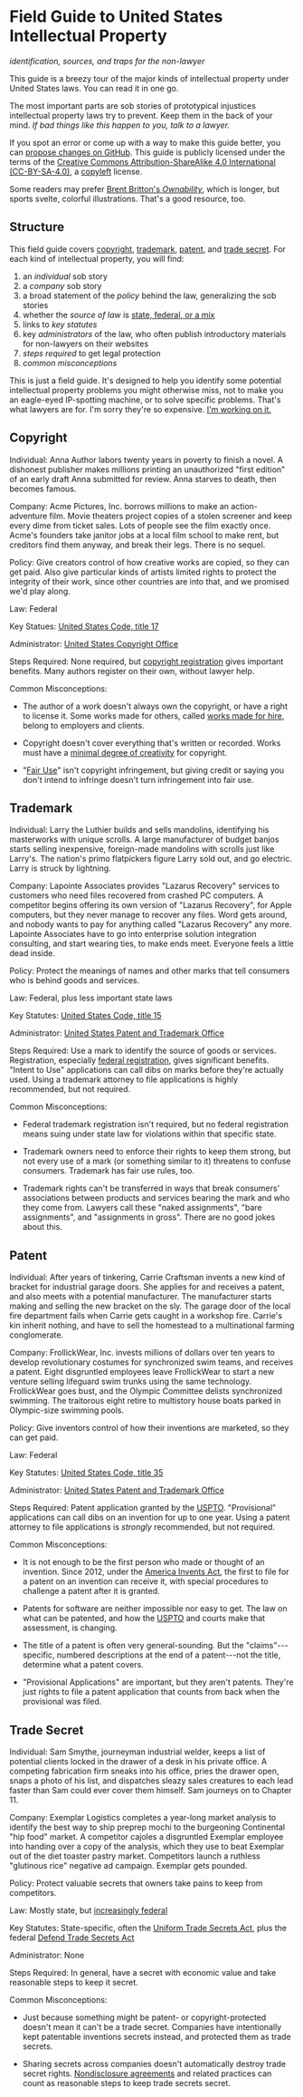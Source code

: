 # Field Guide to United States Intellectual Property

_identification, sources, and traps for the non-lawyer_

This guide is a breezy tour of the major kinds of intellectual property under United States laws.  You can read it in one go.

The most important parts are sob stories of prototypical injustices intellectual property laws try to prevent.  Keep them in the back of your mind.  _If bad things like this happen to you, talk to a lawyer._

If you spot an error or come up with a way to make this guide better, you can [propose changes on GitHub][fork].  This guide is publicly licensed under the terms of the [Creative Commons Attribution-ShareAlike 4.0 International (CC-BY-SA-4.0)][CC-BY-SA-4.0], a [copyleft] license.

[copyleft]: https://en.wikipedia.org/wiki/Copyleft

[fork]: https://github.com/kemitchell/ip-field-guide/edit/master/index.md

[CC-BY-SA-4.0]: https://github.com/kemitchell/ip-field-guide/blob/master/COPYING

Some readers may prefer [Brent Britton's _Ownability_](https://www.amazon.com/dp/B076KP8DK3/), which is longer, but sports svelte, colorful illustrations.  That's a good resource, too.

<h2 id="structure">Structure</h2>

This field guide covers [copyright](#copyright), [trademark](#trademark), [patent](#patent), and [trade secret](#trade-secret).  For each kind of intellectual property, you will find:

1. an _individual_ sob story
2. a _company_ sob story
3. a broad statement of the _policy_ behind the law, generalizing the sob stories
4. whether the _source of law_ is [state, federal, or a mix][federalism]
5. links to _key statutes_
6. key _administrators_ of the law, who often publish introductory materials for non-lawyers on their websites
7. _steps required_ to get legal protection
8. _common misconceptions_

[federalism]: https://en.wikipedia.org/wiki/Federalism_in_the_United_States

This is just a field guide.  It's designed to help you identify some potential intellectual property problems you might otherwise miss, not to make you an eagle-eyed IP-spotting machine, or to solve specific problems.  That's what lawyers are for.  I'm sorry they're so expensive.  [I'm working on it.][commonform]

[commonform]: https://commonform.github.io

<h2 id="copyright">Copyright</h2>

Individual:  Anna Author labors twenty years in poverty to finish a novel.  A dishonest publisher makes millions printing an unauthorized "first edition" of an early draft Anna submitted for review.  Anna starves to death, then becomes famous.

Company:  Acme Pictures, Inc. borrows millions to make an action-adventure film.  Movie theaters project copies of a stolen screener and keep every dime from ticket sales.  Lots of people see the film exactly once.  Acme's founders take janitor jobs at a local film school to make rent, but creditors find them anyway, and break their legs.  There is no sequel.

Policy:  Give creators control of how creative works are copied, so they can get paid.  Also give particular kinds of artists limited rights to protect the integrity of their work, since other countries are into that, and we promised we'd play along.

Law: Federal

Key Statues: [United States Code, title 17][copyright laws]

Administrator: [United States Copyright Office][copyright office]

Steps Required:  None required, but [copyright registration] gives important benefits.  Many authors register on their own, without lawyer help.

Common Misconceptions:

- The author of a work doesn't always own the copyright, or have a right to license it. Some works made for others, called [works made for hire], belong to employers and clients.

- Copyright doesn't cover everything that's written or recorded.  Works must have a [minimal degree of creativity][feist] for copyright.

- "[Fair Use][fair use]" isn't copyright infringement, but giving credit or saying you don't intend to infringe doesn't turn infringement into fair use.

[feist]: https://www.oyez.org/cases/1990/89-1909

[works made for hire]: http://worksmadeforhire.com/

[copyright office]: https://www.copyright.gov

[copyright laws]: http://www.copyright.gov/title17/circ92.pdf

[copyright registration]: http://www.copyright.gov/fls/sl35.pdf

[fair use]: http://www.copyright.gov/fair-use/more-info.html

<h2 id="trademark">Trademark</h2>

Individual:  Larry the Luthier builds and sells mandolins, identifying his masterworks with unique scrolls.  A large manufacturer of budget banjos starts selling inexpensive, foreign-made mandolins with scrolls just like Larry's.  The nation's primo flatpickers figure Larry sold out, and go electric.  Larry is struck by lightning.

Company:  Lapointe Associates provides "Lazarus Recovery" services to customers who need files recovered from crashed PC computers.  A competitor begins offering its own version of "Lazarus Recovery", for Apple computers, but they never manage to recover any files.  Word gets around, and nobody wants to pay for anything called "Lazarus Recovery" any more.  Lapointe Associates have to go into enterprise solution integration consulting, and start wearing ties, to make ends meet.  Everyone feels a little dead inside.

Policy:  Protect the meanings of names and other marks that tell consumers who is behind goods and services.

Law:  Federal, plus less important state laws

Key Statutes:  [United States Code, title 15][USPTO laws]

Administrator: [United States Patent and Trademark Office][USPTO]

Steps Required:  Use a mark to identify the source of goods or services.  Registration, especially [federal registration], gives significant benefits.  "Intent to Use" applications can call dibs on marks before they're actually used.  Using a trademark attorney to file applications is highly recommended, but not required.

Common Misconceptions:

- Federal trademark registration isn't required, but no federal registration means suing under state law for violations within that specific state.

- Trademark owners need to enforce their rights to keep them strong, but not every use of a mark (or something similar to it) threatens to confuse consumers.  Trademark has fair use rules, too.

- Trademark rights can't be transferred in ways that break consumers' associations between products and services bearing the mark and who they come from.  Lawyers call these "naked assignments", "bare assignments", and "assignments in gross".  There are no good jokes about this.

[USPTO]: https://www.uspto.gov

[USPTO laws]: http://www.uspto.gov/sites/default/files/documents/tmlaw.pdf

[federal registration]: http://www.uspto.gov/trademarks-getting-started/process-overview/trademark-information-network

<h2 id="patent">Patent</h2>

Individual:  After years of tinkering, Carrie Craftsman invents a new kind of bracket for industrial garage doors.  She applies for and receives a patent, and also meets with a potential manufacturer.  The manufacturer starts making and selling the new bracket on the sly.  The garage door of the local fire department fails when Carrie gets caught in a workshop fire.  Carrie's kin inherit nothing, and have to sell the homestead to a multinational farming conglomerate.

Company:  FrollickWear, Inc. invests millions of dollars over ten years to develop revolutionary costumes for synchronized swim teams, and receives a patent.  Eight disgruntled employees leave FrollickWear to start a new venture selling lifeguard swim trunks using the same technology.  FrollickWear goes bust, and the Olympic Committee delists synchronized swimming.  The traitorous eight retire to multistory house boats parked in  Olympic-size swimming pools.

Policy:  Give inventors control of how their inventions are marketed, so they can get paid.

Law: Federal

Key Statutes: [United States Code, title 35][USPTO laws]

Administrator: [United States Patent and Trademark Office][USPTO]

Steps Required:  Patent application granted by the [USPTO].  "Provisional" applications can call dibs on an invention for up to one year.  Using a patent attorney to file applications is _strongly_ recommended, but not required.

Common Misconceptions:

- It is not enough to be the first person who made or thought of an invention.  Since 2012, under the [America Invents Act][AIA], the first to file for a patent on an invention can receive it, with special procedures to challenge a patent after it is granted.

- Patents for software are neither impossible nor easy to get.  The law on what can be patented, and how the [USPTO] and courts make that assessment, is changing.

- The title of a patent is often very general-sounding.  But the "claims"---specific, numbered descriptions at the end of a patent---not the title, determine what a patent covers.

- "Provisional Applications" are important, but they aren't patents.  They're just rights to file a patent application that counts from back when the provisional was filed.

[AIA]: https://www.gpo.gov/fdsys/pkg/PLAW-112publ29/content-detail.html

<h2 id="trade-secret">Trade Secret</h2>

Individual:  Sam Smythe, journeyman industrial welder, keeps a list of potential clients locked in the drawer of a desk in his private office.  A competing fabrication firm sneaks into his office, pries the drawer open, snaps a photo of his list, and dispatches sleazy sales creatures to each lead faster than Sam could ever cover them himself.  Sam journeys on to Chapter 11.

Company:  Exemplar Logistics completes a year-long market analysis to identify the best way to ship preprep mochi to the burgeoning Continental "hip food" market.  A competitor cajoles a disgruntled Exemplar employee into handing over a copy of the analysis, which they use to beat Exemplar out of the diet toaster pastry market.   Competitors launch a ruthless "glutinous rice" negative ad campaign.  Exemplar gets pounded.

Policy:  Protect valuable secrets that owners take pains to keep from competitors.

Law: Mostly state, but [increasingly federal][DTSA]

[DTSA]: https://www.gpo.gov/fdsys/search/pagedetails.action?granuleId=CREC-2016-04-27-pt1-PgH2028&&packageId=CREC-2016-04-27

Key Statutes: State-specific, often the [Uniform Trade Secrets Act][UTSA], plus the federal [Defend Trade Secrets Act][DTSA]

[UTSA]: http://www.uniformlaws.org/shared/docs/trade%20secrets/utsa_final_85.pdf

Administrator: None

Steps Required:  In general, have a secret with economic value and take reasonable steps to keep it secret.

Common Misconceptions:

- Just because something might be patent- or copyright-protected doesn't mean it can't be a trade secret.  Companies have intentionally kept patentable inventions secrets instead, and protected them as trade secrets.

- Sharing secrets across companies doesn't automatically destroy trade secret rights.  [Nondisclosure agreements](https://waypointnda.com) and related practices can count as reasonable steps to keep trade secrets secret.
